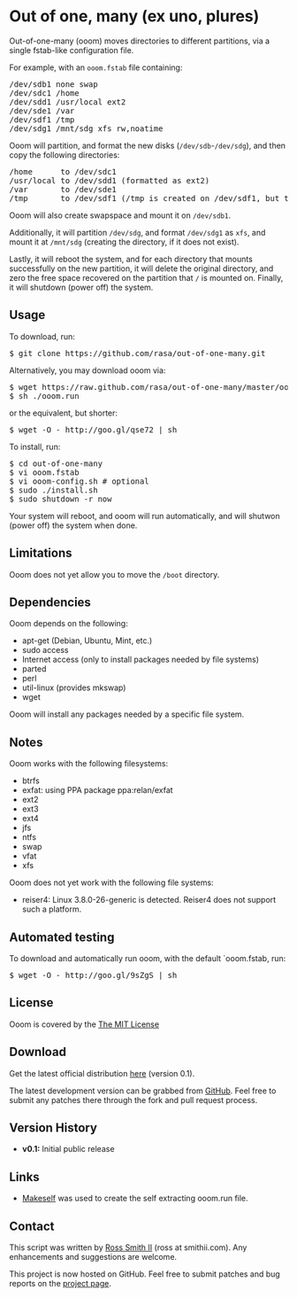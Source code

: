 Out of one, many (ex uno, plures)
=================================

Out-of-one-many (ooom) moves directories to different partitions, via a single fstab-like configuration file.

For example, with an `ooom.fstab` file containing:

<pre>
/dev/sdb1 none swap
/dev/sdc1 /home
/dev/sdd1 /usr/local ext2
/dev/sde1 /var
/dev/sdf1 /tmp
/dev/sdg1 /mnt/sdg xfs rw,noatime
</pre>

Ooom will partition, and format the new disks (`/dev/sdb`-`/dev/sdg`), and then copy the following directories:

<pre>
/home      to /dev/sdc1
/usr/local to /dev/sdd1 (formatted as ext2)
/var       to /dev/sde1
/tmp       to /dev/sdf1 (/tmp is created on /dev/sdf1, but the contents are not copied)
</pre>

Ooom will also create swapspace and mount it on `/dev/sdb1`.

Additionally, it will partition `/dev/sdg`, and format `/dev/sdg1` as `xfs`, and mount it at `/mnt/sdg` (creating the directory, if it does not exist).

Lastly, it will reboot the system, and for each directory that mounts successfully on the new partition,
it will delete the original directory, and zero the free space recovered on the partition that `/` is mounted on.
Finally, it will shutdown (power off) the system.

## Usage

To download, run:

<pre>
$ git clone https://github.com/rasa/out-of-one-many.git
</pre>

Alternatively, you may download ooom via:

<pre>
$ wget https://raw.github.com/rasa/out-of-one-many/master/ooom.run
$ sh ./ooom.run
</pre>

or the equivalent, but shorter:

<pre>
$ wget -O - http://goo.gl/qse72 | sh
</pre>

To install, run:

<pre>
$ cd out-of-one-many
$ vi ooom.fstab
$ vi ooom-config.sh # optional
$ sudo ./install.sh
$ sudo shutdown -r now
</pre>

Your system will reboot, and ooom will run automatically, and will shutwon (power off) the system when done.

## Limitations

Ooom does not yet allow you to move the `/boot` directory.

## Dependencies

Ooom depends on the following:

  * apt-get (Debian, Ubuntu, Mint, etc.)
  * sudo access
  * Internet access (only to install packages needed by file systems)
  * parted
  * perl
  * util-linux (provides mkswap)
  * wget

Ooom will install any packages needed by a specific file system.

## Notes

Ooom works with the following filesystems:

  * btrfs
  * exfat: using PPA package ppa:relan/exfat
  * ext2
  * ext3
  * ext4
  * jfs
  * ntfs
  * swap
  * vfat
  * xfs

Ooom does not yet work with the following file systems:

* reiser4: Linux 3.8.0-26-generic is detected. Reiser4 does not support such a platform.

## Automated testing

To download and automatically run ooom, with the default `ooom.fstab, run:

<pre>
$ wget -O - http://goo.gl/9sZgS | sh
</pre>

## License

Ooom is covered by the [The MIT License][1]

## Download

Get the latest official distribution [here][2] (version 0.1).

The latest development version can be grabbed from [GitHub][2]. Feel free to
submit any patches there through the fork and pull request process.

## Version History

  * **v0.1:** Initial public release

## Links

  * [Makeself][3] was used to create the self extracting ooom.run file.

## Contact

This script was written by [Ross Smith II][4] (ross at smithii.com). Any enhancements and suggestions are welcome.

This project is now hosted on GitHub. Feel free to submit patches and bug reports on the [project page][5].

   [1]: http://opensource.org/licenses/MIT
   [2]: https://raw.github.com/rasa/out-of-one-many/master/ooom.run
   [3]: http://github.com/megastep/makeself
   [4]: mailto:ross@smithii.com
   [5]: https://github.com/rasa/out-of-one-many
